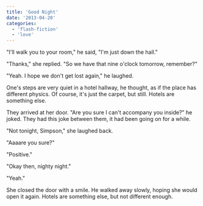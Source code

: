 ```yaml
---
title: 'Good Night'
date: '2013-04-20'
categories:
  - 'flash-fiction'
  - 'love'
---
```


"I'll walk you to your room," he said, "I'm just down the hall."

"Thanks," she replied. "So we have that nine o'clock tomorrow, remember?"

"Yeah. I hope we don't get lost again," he laughed.

One's steps are very quiet in a hotel hallway, he thought, as if the place has
different physics. Of course, it's just the carpet, but still. Hotels are
something else.

They arrived at her door. "Are you sure I can't accompany you inside?" he joked.
They had this joke between them, it had been going on for a while.

"Not tonight, Simpson," she laughed back.

"Aaaare you sure?"

"Positive."

"Okay then, nighty night."

"Yeah."

She closed the door with a smile. He walked away slowly, hoping she would open
it again. Hotels are something else, but not different enough.
